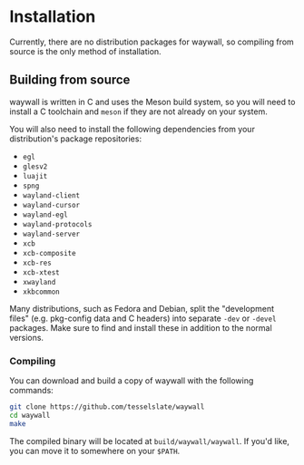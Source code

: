 # Installation

Currently, there are no distribution packages for waywall, so compiling from
source is the only method of installation.

## Building from source

waywall is written in C and uses the Meson build system, so you will need to
install a C toolchain and `meson` if they are not already on your system.

You will also need to install the following dependencies from your
distribution's package repositories:

  - `egl`
  - `glesv2`
  - `luajit`
  - `spng`
  - `wayland-client`
  - `wayland-cursor`
  - `wayland-egl`
  - `wayland-protocols`
  - `wayland-server`
  - `xcb`
  - `xcb-composite`
  - `xcb-res`
  - `xcb-xtest`
  - `xwayland`
  - `xkbcommon`

<div class="warning">

Many distributions, such as Fedora and Debian, split the "development files"
(e.g. pkg-config data and C headers) into separate `-dev` or `-devel` packages.
Make sure to find and install these in addition to the normal versions.

</div>

### Compiling

You can download and build a copy of waywall with the following commands:

```sh
git clone https://github.com/tesselslate/waywall
cd waywall
make
```

The compiled binary will be located at `build/waywall/waywall`. If you'd like,
you can move it to somewhere on your `$PATH`.
